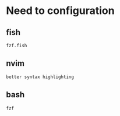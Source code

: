 # Need to configuration
## fish
    fzf.fish
## nvim
    better syntax highlighting
## bash
    fzf

